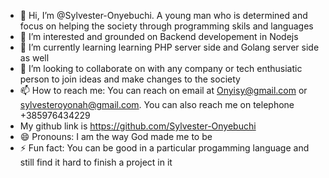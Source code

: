 - 👋 Hi, I’m @Sylvester-Onyebuchi. A young man who is determined and focus on helping the society through programming skils and languages
- 👀 I’m interested and  grounded on Backend developement in Nodejs
- 🌱 I’m currently learning learning PHP server side and Golang server side as well
- 💞️ I’m looking to collaborate on with any company or tech enthusiatic person to join ideas and make changes to the society
- 📫 How to reach me: You can reach on email at Onyisy@gmail.com or sylvesteroyonah@gmail.com. You can also reach me on telephone +385976434229
- My github link is https://github.com/Sylvester-Onyebuchi
- 😄 Pronouns: I am the way God made me to be
- ⚡ Fun fact: You can be good in a particular progamming language and still find it hard to finish a project in it

<!---
Sylvester-Onyebuchi/Sylvester-Onyebuchi is a ✨ special ✨ repository because its `README.md` (this file) appears on your GitHub profile.
You can click the Preview link to take a look at your changes.
--->
